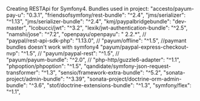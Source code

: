 Creating RESTApi for Symfony4.
Bundles used in project:
        "accesto/payum-pay-u": "0.3.1",
        "friendsofsymfony/rest-bundle": "^2.4",
        "jms/serializer": "^1.13",
        "jms/serializer-bundle": "^2.4",
        "kmj/paypalbridgebundle": "dev-master",
        "lcobucci/jwt": "^3.2",
        "lexik/jwt-authentication-bundle": "^2.5",
        "namshi/jose": "^7.2",
        "openpayu/openpayu": " 2.2.*",                   //  
        "paypal/rest-api-sdk-php": "1.13.0",             //
        "payum/offline": "^1.5",                         //paymant bundles doesn't work with symfony4
        "payum/paypal-express-checkout-nvp": "^1.5",     //
        "payum/paypal-rest": "^1.5",                     //   
        "payum/payum-bundle": "^2.0",                    //
        "php-http/guzzle6-adapter": "^1.1",
        "phpoption/phpoption": "^1.5",
        "qandidate/symfony-json-request-transformer": "^1.3",
        "sensio/framework-extra-bundle": "^5.2",
        "sonata-project/admin-bundle": "^3.39",
        "sonata-project/doctrine-orm-admin-bundle": "^3.6",
        "stof/doctrine-extensions-bundle": "^1.3",
        "symfony/flex": "^1.1",
